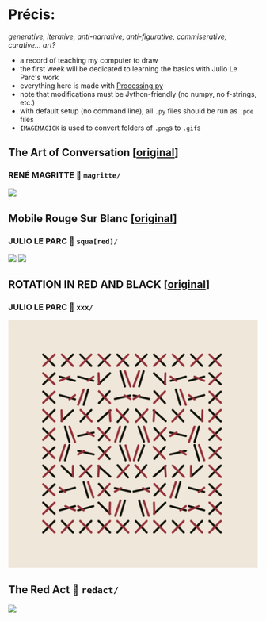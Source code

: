 # Précis: 
*generative, iterative, anti-narrative, anti-figurative, commiserative, curative... art?*   
    

- a record of teaching my computer to draw
- the first week will be dedicated to learning the basics with Julio Le Parc's work
- everything here is made with [Processing.py](https://py.processing.org/)
- note that modifications must be Jython-friendly (no numpy, no f-strings, etc.)
- with default setup (no command line), all `.py` files should be run as `.pde` files
- `IMAGEMAGICK` is used to convert folders of `.png`s to `.gif`s
    
<!-- - there are directions to get things running on any IDE, MUST be on version 1.8.0_202 of Java ... -->
 
## The Art of Conversation \[[original](http://imagespoetrysilence.blogspot.com/2018/01/the-art-of-conversation-by-rene.html)\]  
### RENÉ MAGRITTE  :open_file_folder: `magritte/`
  
![](magritte/cloud_conversations.gif)  


## Mobile Rouge Sur Blanc \[[original](https://www.artsy.net/artwork/julio-le-parc-mobile-rouge-sur-blanc-1)\]  
### JULIO LE PARC :open_file_folder: `squa[red]/`
   
![](squa\[red\]/squa\[red\]_dark.gif)
![](squa\[red\]/squa\[red\]_ppl.gif)  



## ROTATION IN RED AND BLACK \[[original](https://www.metmuseum.org/art/collection/search/815338)\]  
### JULIO LE PARC  :open_file_folder: `xxx/`
![](xxx/stills/cc4.png)



## The Red Act  :open_file_folder: `redact/`
![](redact/redact.gif)